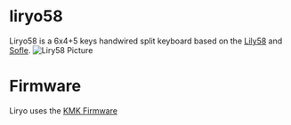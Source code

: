 # liryo58
Liryo58 is a 6x4+5 keys handwired split keyboard based on the [Lily58](https://github.com/kata0510/Lily58) and [Sofle](https://github.com/josefadamcik/SofleKeyboard).
![Liry58 Picture]()

# Firmware
Liryo uses the [KMK Firmware](https://github.com/KMKfw/kmk_firmware/tree/master)
